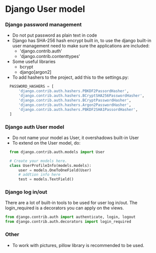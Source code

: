 # Django User model

### Django password management

* Do not put password as plain text in code
* Django has SHA-256 hash encrypt built in, to use the django built-in user management
need to make sure the applications are included:
  * 'django.contrib.auth'
  * 'django.contrib.contenttypes'
* Some useful libraries
  * bcrypt
  * django[argon2]
* To add hashers to the project, add this to the settings.py:
```python
  PASSWORD_HASHERS = [
      'django.contrib.auth.hashers.PBKDF2PassordHasher',
      'django.contrib.auth.hashers.BCryptSHA256PasswordHasher',
      'django.contrib.auth.hashers.BCryptPasswordHasher',
      'django.contrib.auth.hashers.Argon2PasswordHasher',
      'django.contrib.auth.hashers.PBKDF2SHA1PassordHasher',
  ]
```

### Django auth User model

* Do not name your model as User, it overshadows built-in User
* To extend on the User model, do:
```python
  from django.contrib.auth.models import User

  # Create your models here.
  class UserProfileInfo(models.models):
      user = models.OneToOneField(User)
      # addtion info here
      test = models.TextField()
```

### Django log in/out
There are a lot of built-in tools to be used for user log in/out. The login_required is a decorators you can apply on the views.
```python
from django.contrib.auth import authenticate, login, logout
from django.contrib.auth.decorators import login_required
```


### Other
* To work with pictures, pillow library is recommended to be used.
